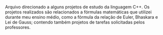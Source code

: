Arquivo direcionado a alguns projetos de estudo da linguagem C++. Os projetos realizados são relacionados a fórmulas matemáticas que utilizei durante meu ensino médio, como a fórmula da relação de Euler, Bhaskara e Lei de Gauss; contendo também projetos de tarefas solicitadas pelos professores.
